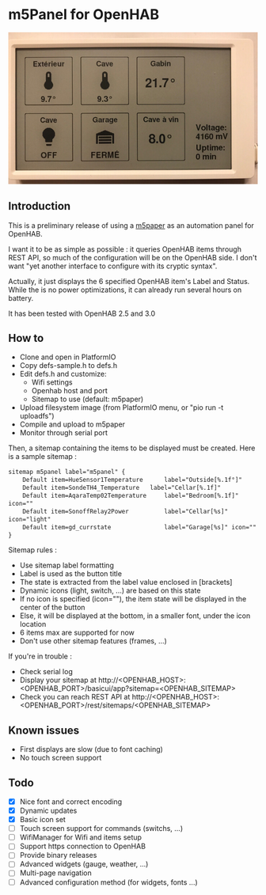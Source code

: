 # m5Panel for OpenHAB
![m5paper](doc/m5panel.jpg)

## Introduction

This is a preliminary release of using a [m5paper](https://m5stack.com/products/m5paper-esp32-development-kit-960x540-4-7-eink-display-235-ppi) as an automation panel for OpenHAB.

I want it to be as simple as possible : it queries OpenHAB items through REST API, so much of the configuration will be on the OpenHAB side. I don't want "yet another interface to configure with its cryptic syntax".
  
Actually, it just displays the 6 specified OpenHAB item's Label and Status. 
While the is no power optimizations, it can already run several hours on battery.

It has been tested with OpenHAB 2.5 and 3.0

## How to
 - Clone and open in PlatformIO
 - Copy defs-sample.h to defs.h
 - Edit defs.h and customize:
    - Wifi settings
    - Openhab host and port
    - Sitemap to use (default: m5paper)
 - Upload filesystem image (from PlatformIO menu, or "pio run -t uploadfs")
 - Compile and upload to m5paper
 - Monitor through serial port

Then, a sitemap containing the items to be displayed must be created.
Here is a sample sitemap :

    sitemap m5panel label="m5panel" {
    	Default item=HueSensor1Temperature      label="Outside[%.1f°]" 
    	Default item=SondeTH4_Temperature 	label="Cellar[%.1f]"
    	Default item=AqaraTemp02Temperature     label="Bedroom[%.1f]" icon=""
    	Default item=SonoffRelay2Power          label="Cellar[%s]" icon="light"
    	Default item=gd_currstate               label="Garage[%s]" icon=""
    }

Sitemap rules :
- Use sitemap label formatting
- Label is used as the button title
- The state is extracted from the label value enclosed in [brackets]
- Dynamic icons (light, switch, ...) are based on this state
- If no icon is specified (icon=""), the item state will be displayed in the center of the button
- Else, it will be displayed at the bottom, in a smaller font, under the icon location
- 6 items max are supported for now
- Don't use other sitemap features (frames, ...)

If you're in trouble :
- Check serial log
- Display your sitemap at http://<OPENHAB_HOST>:<OPENHAB_PORT>/basicui/app?sitemap=<OPENHAB_SITEMAP>
- Check you can reach REST API at http://<OPENHAB_HOST>:<OPENHAB_PORT>/rest/sitemaps/<OPENHAB_SITEMAP>

## Known issues
 - First displays are slow (due to font caching)
 - No touch screen support

## Todo
- [X] Nice font and correct encoding
- [X] Dynamic updates
- [X] Basic icon set
- [ ] Touch screen support for commands (switchs, ...)
- [ ] WifiManager for Wifi and items setup
- [ ] Support https connection to OpenHAB
- [ ] Provide binary releases
- [ ] Advanced widgets (gauge, weather, ...)
- [ ] Multi-page navigation
- [ ] Advanced configuration method (for widgets, fonts ...)
